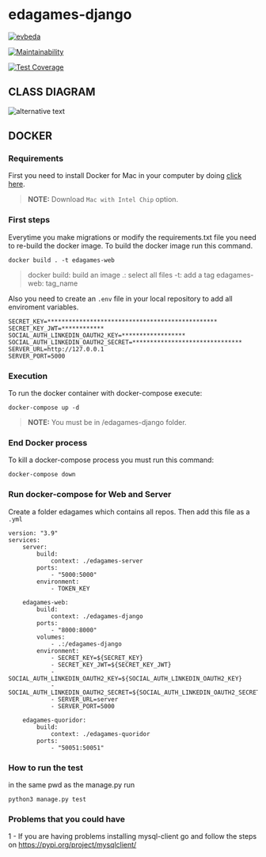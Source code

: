 # edagames-django

[![evbeda](https://circleci.com/gh/evbeda/edagames-client.svg?style=shield&circle-token=e93c0f1353243455610bd2f48cf8fb877626c4eb)](https://circleci.com/gh/evbeda/edagames-django)

[![Maintainability](https://api.codeclimate.com/v1/badges/40a2e96df1f2056ea2c4/maintainability)](https://codeclimate.com/github/evbeda/edagames-django/maintainability)

[![Test Coverage](https://api.codeclimate.com/v1/badges/40a2e96df1f2056ea2c4/test_coverage)](https://codeclimate.com/github/evbeda/edagames-django/test_coverage)

## CLASS DIAGRAM
![alternative text](http://www.plantuml.com/plantuml/png/TP7FIWCn4CRlUOe5BthehL3eGKeBugMUz5ocoRIDJJAIJBo8x-wcSIVThIuip9_VzqqoMIM6oDaxbSusV404tsqSfFH4WJVaA7QGcJomrLFa6S5WN8C-7oFbO2f-Dv_Ff-GDSxXyLzWDiLWibD95tBqbZ5_AccLd0wlSPm4yBhl4KQ47wsfeW77tJZPWJvP4sRG3pVQpP_T4hkI9uN3uJR-70MlYvj-ycSuOQbY6xWP2T5jWVTgYtsDCpI1fYbZ3FR6eV84bkvwTDYTm3iCHZRYCf7hetyf5EbQAefsQAL_s5lYVYpI7OuyLIDPQe-OmDEzVAE13ytaLuezz5gmyPJURFPPhg_ulyMYDKXplHSfIKcDWqhosR3Dg-PAtaofHJHih32PxzmC0)

## DOCKER
### Requirements
First you need to install Docker for Mac in your computer by doing [click here](https://www.docker.com/products/docker-desktop).
> **NOTE:** Download `Mac with Intel Chip` option.

### First steps
Everytime you make migrations or modify the requirements.txt file you need to re-build the docker image.
To build the docker image run this command.
```
docker build . -t edagames-web
```
> docker build: build an image
> .: select all files
> -t: add a tag
> edagames-web: tag_name

Also you need to create an `.env` file in your local repository to add all enviroment variables.
```
SECRET_KEY=************************************************
SECRET_KEY_JWT=************
SOCIAL_AUTH_LINKEDIN_OAUTH2_KEY=******************
SOCIAL_AUTH_LINKEDIN_OAUTH2_SECRET=*******************************
SERVER_URL=http://127.0.0.1
SERVER_PORT=5000
```

### Execution
To run the docker container with docker-compose execute:
```
docker-compose up -d
```
> **NOTE:** You must be in /edagames-django folder.

### End Docker process
To kill a docker-compose process you must run this command:
```
docker-compose down
```

### Run docker-compose for Web and Server
Create a folder edagames which contains all repos.
Then add this file as a `.yml`
```
version: "3.9"
services:
    server:
        build: 
            context: ./edagames-server
        ports:
            - "5000:5000"
        environment: 
            - TOKEN_KEY

    edagames-web:
        build: 
            context: ./edagames-django
        ports:
            - "8000:8000"
        volumes: 
            - .:/edagames-django
        environment: 
            - SECRET_KEY=${SECRET_KEY}
            - SECRET_KEY_JWT=${SECRET_KEY_JWT}
            - SOCIAL_AUTH_LINKEDIN_OAUTH2_KEY=${SOCIAL_AUTH_LINKEDIN_OAUTH2_KEY}
            - SOCIAL_AUTH_LINKEDIN_OAUTH2_SECRET=${SOCIAL_AUTH_LINKEDIN_OAUTH2_SECRET}
            - SERVER_URL=server
            - SERVER_PORT=5000

    edagames-quoridor:
        build:
            context: ./edagames-quoridor
        ports:
            - "50051:50051"

```
### How to run the test
in the same pwd as the manage.py run
```
python3 manage.py test
```

### Problems that you could have
1 - If you are having problems installing mysql-client go and follow the steps on https://pypi.org/project/mysqlclient/
